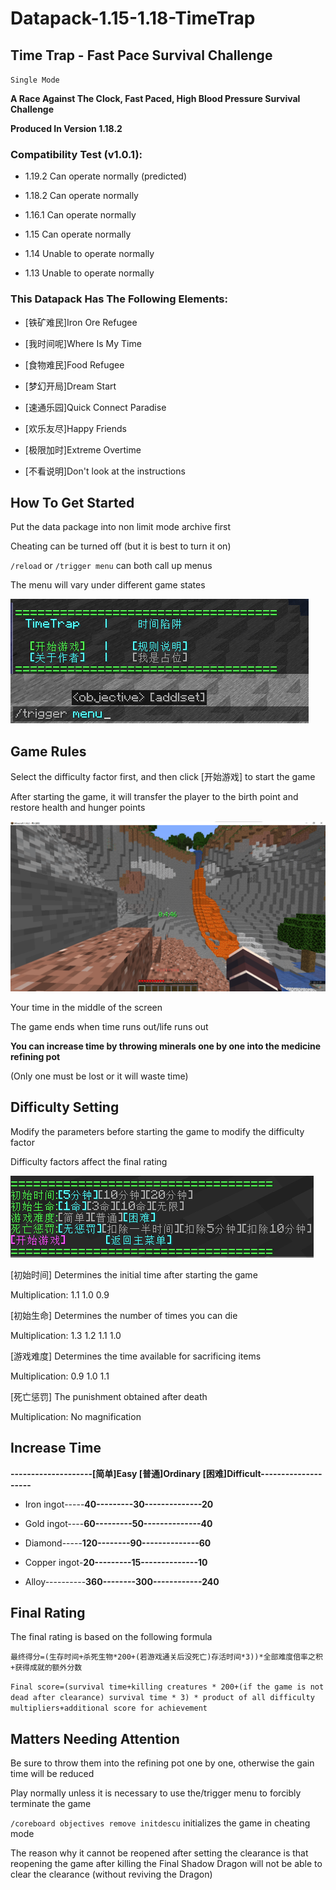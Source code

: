 # Datapack-1.15-1.18-TimeTrap
## Time Trap - Fast Pace Survival Challenge

`Single Mode`

**A Race Against The Clock, Fast Paced, High Blood Pressure Survival Challenge**

**Produced In Version 1.18.2**

### Compatibility Test (v1.0.1):

- 1.19.2 Can operate normally (predicted)

- 1.18.2 Can operate normally

- 1.16.1 Can operate normally

- 1.15 Can operate normally

- 1.14 Unable to operate normally

- 1.13 Unable to operate normally


### This Datapack Has The Following Elements:

- [铁矿难民]Iron Ore Refugee 

- [我时间呢]Where Is My Time 

- [食物难民]Food Refugee 

- [梦幻开局]Dream Start

- [速通乐园]Quick Connect Paradise

- [欢乐友尽]Happy Friends

- [极限加时]Extreme Overtime

- [不看说明]Don't look at the instructions

## How To Get Started

Put the data package into non limit mode archive first

Cheating can be turned off (but it is best to turn it on)

` /reload ` or ` /trigger menu ` can both call up menus

The menu will vary under different game states

![1.png](images/1.png)

## Game Rules

Select the difficulty factor first, and then click [开始游戏] to start the game

After starting the game, it will transfer the player to the birth point and restore health and hunger points

![2.png](images/2.png)

Your time in the middle of the screen

The game ends when time runs out/life runs out

**You can increase time by throwing minerals one by one into the medicine refining pot**

(Only one must be lost or it will waste time)

## Difficulty Setting

Modify the parameters before starting the game to modify the difficulty factor

Difficulty factors affect the final rating

![3.png](images/3.png)

[初始时间] Determines the initial time after starting the game

Multiplication: 1.1 1.0 0.9

[初始生命] Determines the number of times you can die

Multiplication: 1.3 1.2 1.1 1.0

[游戏难度] Determines the time available for sacrificing items

Multiplication: 0.9 1.0 1.1

[死亡惩罚] The punishment obtained after death

Multiplication: No magnification

## Increase Time

**--------------------[简单]Easy [普通]Ordinary [困难]Difficult--------------------**

- Iron ingot-----**40---------30--------------20**

- Gold ingot----**60---------50--------------40**

- Diamond-----**120--------90--------------60**

- Copper ingot-**20---------15--------------10**

- Alloy----------**360--------300------------240**

## Final Rating

The final rating is based on the following formula

`最终得分=(生存时间+杀死生物*200+(若游戏通关后没死亡)存活时间*3))*全部难度倍率之积+获得成就的额外分数`

`Final score=(survival time+killing creatures * 200+(if the game is not dead after clearance) survival time * 3) * product of all difficulty multipliers+additional score for achievement`

## Matters Needing Attention

Be sure to throw them into the refining pot one by one, otherwise the gain time will be reduced

Play normally unless it is necessary to use the/trigger menu to forcibly terminate the game

`/coreboard objectives remove initdescu` initializes the game in cheating mode

The reason why it cannot be reopened after setting the clearance is that reopening the game after killing the Final Shadow Dragon will not be able to clear the clearance (without reviving the Dragon)
